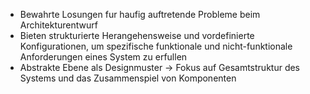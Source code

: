 
- Bewahrte Losungen fur haufig auftretende Probleme beim Architekturentwurf
- Bieten strukturierte Herangehensweise und vordefinierte Konfigurationen, um spezifische funktionale und nicht-funktionale Anforderungen eines System zu erfullen
- Abstrakte Ebene als Designmuster -> Fokus auf Gesamtstruktur des Systems und das Zusammenspiel von Komponenten